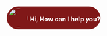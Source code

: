 <html>
<script type='text/javascript'>
	function initEmbeddedMessaging() {
		try {
			embeddedservice_bootstrap.settings.language = 'en_US'; // For example, enter 'en' or 'en-US'
			
			//Hiding Chat Button on page load
        	embeddedservice_bootstrap.settings.hideChatButtonOnLoad = true;

   			/* START:: Messaging Window Minimize Listener */
			window.addEventListener( "onEmbeddedMessagingWindowMinimized", () => {
			
				console.log( "START:: Messaging Window Minimize" );
				embeddedservice_bootstrap.utilAPI.hideChatButton();
				console.log( "END:: Messaging Window Minimize" );
			
			} );
			/* END:: Messaging Window Minimize Listener */

			embeddedservice_bootstrap.init(
				'00DHo000002fRR9',
				'MIAW',
				'https://infallibletechie2-dev-ed.develop.my.site.com/ESWMIAW1754416406121',
				{
					scrt2URL: 'https://infallibletechie2-dev-ed.develop.my.salesforce-scrt.com'
				}
			);
		} catch (err) {
			console.error('Error loading Embedded Messaging: ', err);
		}
	};
</script>
<script type='text/javascript' src='https://infallibletechie2-dev-ed.develop.my.site.com/ESWMIAW1754416406121/assets/js/bootstrap.min.js' onload='initEmbeddedMessaging()'></script>
   <div style="position: fixed; bottom: 35px; right: 35px; border-radius: 40px; background: #801818; cursor: pointer; color: white">
         <div onclick="launchChat()">
            <img 
               src="<Please use your image>"
               style="border-radius: 50%; float:left; margin: 5px;"
               height="50px"
               width="50px"/>
	       <h3 style="float:right;">Hi, How can I help you?</h3>
         </div>
   </div>
   <script>
	function launchChat() {
           embeddedservice_bootstrap.utilAPI.launchChat()
               .then(() => {
                   console.log(
                       'Successfully launched Messaging'
                   );
               }).catch(() => {
                   console.log(
                       'Some error occurred when launching Messaging'
                   );
               }).finally(() => {
                   console.log(
                       'Successfully launched Messaging - Finally'
                   );
               });
       }
   </script>
</html>

